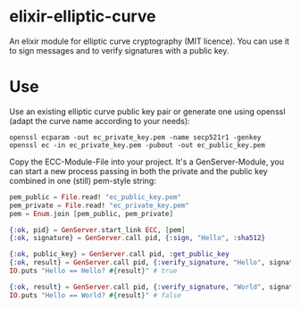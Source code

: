 elixir-elliptic-curve
=====================

An elixir module for elliptic curve cryptography (MIT licence). You can use it to sign messages and to verify signatures with a public key.

# Use

Use an existing elliptic curve public key pair or generate one using openssl (adapt the curve name according to your needs):

```
openssl ecparam -out ec_private_key.pem -name secp521r1 -genkey
openssl ec -in ec_private_key.pem -pubout -out ec_public_key.pem
```

Copy the ECC-Module-File into your project. It's a GenServer-Module, you can start a new process passing in both the private and the public key combined in one (still) pem-style string:

```elixir
pem_public = File.read! "ec_public_key.pem"
pem_private = File.read! "ec_private_key.pem"
pem = Enum.join [pem_public, pem_private]

{:ok, pid} = GenServer.start_link ECC, [pem]
{:ok, signature} = GenServer.call pid, {:sign, "Hello", :sha512}

{:ok, public_key} = GenServer.call pid, :get_public_key
{:ok, result} = GenServer.call pid, {:verify_signature, "Hello", signature, public_key, :sha512}
IO.puts "Hello == Hello? #{result}" # true

{:ok, result} = GenServer.call pid, {:verify_signature, "World", signature, public_key, :sha512}
IO.puts "Hello == World? #{result}" # false
```
